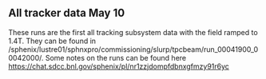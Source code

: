 ## All tracker data May 10

These runs are the first all tracking subsystem data with the field ramped to 1.4T. They can be found in /sphenix/lustre01/sphnxpro/commissioning/slurp/tpcbeam/run_00041900_00042000/. Some notes on the runs can be found here
https://chat.sdcc.bnl.gov/sphenix/pl/nr1zzjdompfdbnxgfmzy91r6yc